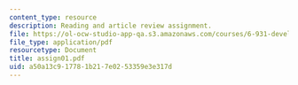 ```yaml
---
content_type: resource
description: Reading and article review assignment.
file: https://ol-ocw-studio-app-qa.s3.amazonaws.com/courses/6-931-development-of-inventions-and-creative-ideas-spring-2008/a50a13c917781b217e0253359e3e317d_assign01.pdf
file_type: application/pdf
resourcetype: Document
title: assign01.pdf
uid: a50a13c9-1778-1b21-7e02-53359e3e317d
---
```

